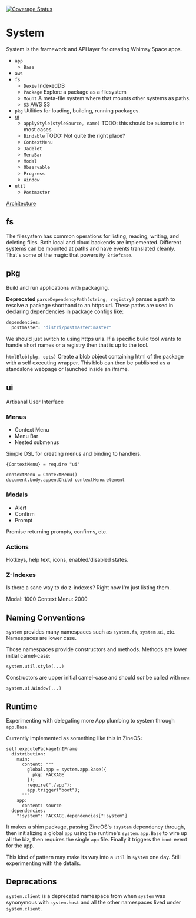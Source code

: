 [![Coverage Status](https://coveralls.io/repos/github/DanielXMoore/system/badge.svg?branch=main)](https://coveralls.io/github/DanielXMoore/system?branch=main)

System
======

System is the framework and API layer for creating Whimsy.Space apps.

- `app`
  - `Base`
- `aws`
- `fs`
  - `Dexie` IndexedDB
  - `Package` Explore a package as a filesystem
  - `Mount` A meta-file system where that mounts other systems as paths.
  - `S3` AWS S3
- `pkg` Utilities for loading, building, running packages.
- [ui](#ui)
  - `applyStyle(styleSource, name)` TODO: this should be automatic in most cases
  - `Bindable` TODO: Not quite the right place?
  - `ContextMenu`
  - `Jadelet`
  - `MenuBar`
  - `Modal`
  - `Observable`
  - `Progress`
  - `Window`
- `util`
  - `Postmaster`


[Architecture](https://danielx.net/wiki/architecture.html)

fs
----------

The filesystem has common operations for listing, reading, writing, and deleting
files. Both local and cloud backends are implemented. Different systems can be
mounted at paths and have events translated cleanly. That's some of the magic
that powers `My Briefcase`.

pkg
---

Build and run applications with packaging.

**Deprecated** `parseDependencyPath(string, registry)` parses a path to resolve a package
shorthand to an https url. These paths are used in declaring dependencies in
package configs like:

```coffee
dependencies:
  postmaster: "distri/postmaster:master"
```

We should just switch to using https urls. If a specific build tool wants to
handle short names or a registry then that is up to the tool.

`htmlBlob(pkg, opts)` Create a blob object containing html of the package with a
self executing wrapper. This blob can then be published as a standalone webpage
or launched inside an iframe.

ui
---

Artisanal User Interface

### Menus

- Context Menu
- Menu Bar
- Nested submenus

Simple DSL for creating menus and binding to handlers.

```
{ContextMenu} = require "ui"

contextMenu = ContextMenu()
document.body.appendChild contextMenu.element
```

### Modals

- Alert
- Confirm
- Prompt

Promise returning prompts, confirms, etc.

### Actions

Hotkeys, help text, icons, enabled/disabled states.

### Z-Indexes

Is there a sane way to do z-indexes? Right now I'm just listing them.

Modal: 1000
Context Menu: 2000

Naming Conventions
---

`system` provides many namespaces such as `system.fs`, `system.ui`, etc.
Namespaces are lower case.

Those namespaces provide constructors and methods. Methods are lower initial
camel-case:

`system.util.style(...)`

Constructors are upper initial camel-case and should _not_ be called with `new`.

`system.ui.Window(...)`

Runtime
-------

Experimenting with delegating more App plumbing to system through `app.Base`.

Currently implemented as something like this in ZineOS:

```
self.executePackageInIFrame
  distribution:
    main:
      content: """
        global.app = system.app.Base({
          pkg: PACKAGE
        });
        require("./app");
        app.trigger("boot");
      """
    app:
      content: source
  dependencies:
    "!system": PACKAGE.dependencies["!system"]
```

It makes a shim package, passing ZineOS's `!system` dependency through, then
initializing a global `app` using the runtime's `system.app.Base` to wire up all the
biz, then requires the single `app` file. Finally it triggers the `boot` event
for the app.

This kind of pattern may make its way into a `util` in `system` one day. Still
experimenting with the details.

Deprecations
---

`system.client` is a deprecated namespace from when `system` was synonymous with
`system.host` and all the other namespaces lived under `system.client`.
